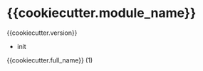 {{cookiecutter.module_name}}
============================

{{cookiecutter.version}}

* init

{{cookiecutter.full_name}} (1)